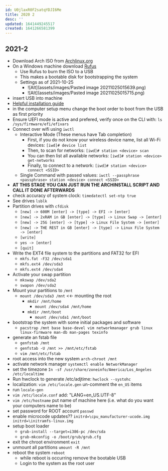 ```yaml
---
id: U0jlaxR0F2satqYDJI6Me
title: 2020 2
desc: ''
updated: 1641449245517
created: 1641266581399
---
```


## 2021-2

- Download Arch ISO from [Archlinux.org](https://archlinux.org/download/)
- On a Windows machine download [Rufus](https://rufus.ie/en/)
  - Use Rufus to burn the ISO to a USB
  - This makes a bootable disk for bootstrapping the system
  - Settings as of 2021-10-25
    - ![Alt](assets/images/Pasted image 20211025015639.png)
    - ![Alt](assets/images/Pasted image 20211025015715.png)
- insert USB into machine
- [Helpful installation guide](https://wiki.archlinux.org/title/Installation_guide)
- in the computer setup menu change the boot order to boot from the USB as first priority
- Ensure UEFI mode is active and prefered, verify once on the CLI with: `ls /sys/firmware/efi/efivars`
- Connect over wifi using `iwctl` 
  - Interactive Mode (These menus have Tab completion)
    - First, if you do not know your wireless device name, list all Wi-Fi devices: `[iwd]# device list`
    - Then, to scan for networks: `[iwd]# station <device> scan`
    - You can then list all available networks: `[iwd]# station <device> get-networks`
    - Finally, to connect to a network: `[iwd]# station <device> connect <SSID>`
  - Single Command with passed values: `iwctl --passphrase <passphrase> station <device> connect <SSID>`
- **AT THIS STAGE YOU CAN JUST RUN THE ARCHINSTALL SCRIPT AND CALL IT DONE AFTERWARDS**
- check accuracy of system clock: `timedatectl set-ntp true`
- See drives `lsblk`
- Partition drives with `cfdisk`
  - `[new] -> 600M [enter] -> [type] -> EFI -> [enter]`
  - `[new] -> 2xRAM in GB [enter] -> [type] -> Linux Swap -> [enter]`
  - `[new] -> 25G [enter] -> [type] -> Linux File System -> [enter]`
  - `[new] -> THE REST in GB [enter] -> [type] -> Linux File System -> [enter]`
  - `[write]`
  - `yes -> [enter]`
  - `[quit]`
- Write the EXT4 file system to the partitions and FAT32 for EFI 
  - `mkfs.fat -F32 /dev/sda1`
  - `mkfs.ext4 /dev/sda3`
  - `mkfs.ext4 /dev/sda4`
- Activate your swap partition
  - `mkswap /dev/sda2`
  - `swapon /dev/sda2`
- Mount your partitions to `/mnt`
  - `mount /dev/sda3 /mnt` &lt;&lt;- mounting the root
    - `mkdir /mnt/home`
      - `mount /dev/sda4 /mnt/home`
    - `mkdir /mnt/boot`
      - `mount /dev/sda1 /mnt/boot`
- bootstrap the system with some initial packages and software
  - `pacstrap /mnt base base-devel vim networkmanager grub linux linux-firmware man-db man-pages texinfo`
- generate an fstab file
  - `genfstab /mnt`
  - `genfstab -U /mnt >> /mnt/etc/fstab`
  - `vim /mnt/etc/fstab`
- root access into the new system `arch-chroot /mnt`
- activate network manager `systemctl enable NetworkManager`
- set the timezone `In -sf /usr/share/zoneinfo/America/Los_Angeles /etc/localtime`
- Run hwclock to generate /etc/adjtime: `hwclock --systohc`
- localization: `vim /etc/locale.gen` un-comment the `en_US` items
- run `locale-gen`
- `vim /etc/locale.conf` add: "LANG=en_US.UTF-8"
- `vim /etc/hostname` put name of machine here (i.e. what do you want your computers name to be)
- set password for ROOT account `passwd`
- enable microcode updates?? `initrd=\cpu_manufacturer-ucode.img initrd=\initramfs-linux.img`
- setup boot loader
  - `grub-install --target=i386-pc /dev/sda`
  - `grub-mkconfig -o /boot/grub/grub.cfg`
- exit the chroot environment `exit`
- unmount all partitions `umount -R /mnt`
- reboot the system `reboot`
  - while reboot is occurring remove the bootable USB
  - Login to the system as the root user
